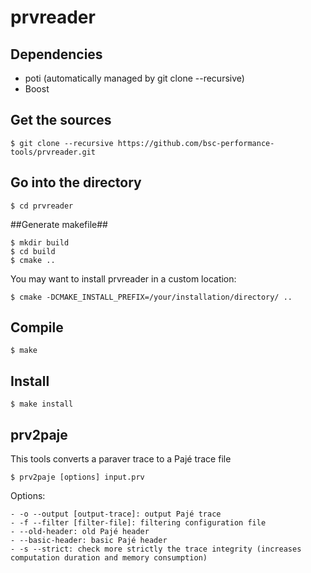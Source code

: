 # prvreader

## Dependencies

- poti (automatically managed by git clone --recursive)
- Boost

## Get the sources

    $ git clone --recursive https://github.com/bsc-performance-tools/prvreader.git

## Go into the directory

    $ cd prvreader

##Generate makefile##

    $ mkdir build
    $ cd build
    $ cmake ..

You may want to install prvreader in a custom location:

    $ cmake -DCMAKE_INSTALL_PREFIX=/your/installation/directory/ ..

## Compile

    $ make

## Install

    $ make install

## prv2paje

This tools converts a paraver trace to a Pajé trace file

    $ prv2paje [options] input.prv
    
Options:

    - -o --output [output-trace]: output Pajé trace
    - -f --filter [filter-file]: filtering configuration file
    - --old-header: old Pajé header
    - --basic-header: basic Pajé header
    - -s --strict: check more strictly the trace integrity (increases computation duration and memory consumption)
